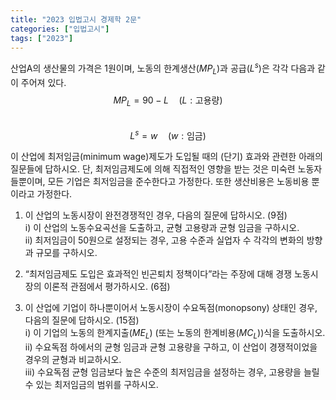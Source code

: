```yaml
---
title: "2023 입법고시 경제학 2문"
categories: ["입법고시"]
tags: ["2023"]
---
```


산업A의 생산물의 가격은 1원이며, 노동의 한계생산($MP_L$)과 공급($L^s$)은 각각 다음과 같이 주어져 있다.  
$$
MP_L = 90 - L \quad (L: \text{고용량})  
$$  
$$
L^s = w \quad (w: \text{임금})  
$$

이 산업에 최저임금(minimum wage)제도가 도입될 때의 (단기) 효과와 관련한 아래의 질문들에 답하시오. 단, 최저임금제도에 의해 직접적인 영향을 받는 것은 미숙련 노동자들뿐이며, 모든 기업은 최저임금을 준수한다고 가정한다. 또한 생산비용은 노동비용 뿐이라고 가정한다.

1) 이 산업의 노동시장이 완전경쟁적인 경우, 다음의 질문에 답하시오. (9점)  
i) 이 산업의 노동수요곡선을 도출하고, 균형 고용량과 균형 임금을 구하시오.  
ii) 최저임금이 50원으로 설정되는 경우, 고용 수준과 실업자 수 각각의 변화의 방향과 규모를 구하시오.

2) “최저임금제도 도입은 효과적인 빈곤퇴치 정책이다”라는 주장에 대해 경쟁 노동시장의 이론적 관점에서 평가하시오. (6점)

3) 이 산업에 기업이 하나뿐이어서 노동시장이 수요독점(monopsony) 상태인 경우, 다음의 질문에 답하시오. (15점)  
i) 이 기업의 노동의 한계지출($ME_L$) (또는 노동의 한계비용($MC_L$))식을 도출하시오.  
ii) 수요독점 하에서의 균형 임금과 균형 고용량을 구하고, 이 산업이 경쟁적이었을 경우의 균형과 비교하시오.  
iii) 수요독점 균형 임금보다 높은 수준의 최저임금을 설정하는 경우, 고용량을 늘릴 수 있는 최저임금의 범위를 구하시오.
